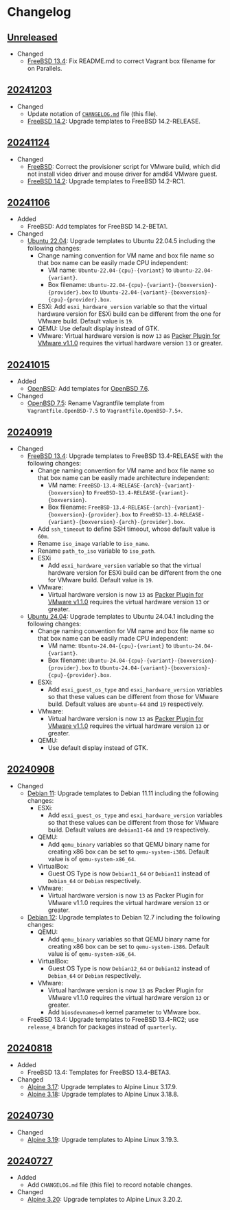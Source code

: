 # Changelog

## [Unreleased][]

* Changed
  * [FreeBSD 13.4](freebsd/freebsd-13.4/README.md): Fix README.md to
    correct Vagrant box filename for on Parallels.

## [20241203][]

* Changed
  * Update notation of [`CHANGELOG.md`](CHANGELOG.md) file (this file).
  * [FreeBSD 14.2](freebsd/freebsd-14.2/README.md): Upgrade templates
    to FreeBSD 14.2-RELEASE.

## [20241124][]

* Changed
  * [FreeBSD](freebsd/README.md): Correct the provisioner script for
    VMware build, which did not install video driver and mouse driver
    for amd64 VMware guest.
  * [FreeBSD 14.2](freebsd/freebsd-14.2/README.md): Upgrade templates
    to FreeBSD 14.2-RC1.

## [20241106][]

* Added
  * FreeBSD: Add templates for FreeBSD 14.2-BETA1.
* Changed
  * [Ubuntu 22.04](ubuntu/ubuntu-22.04/README.md): Upgrade templates to
    Ubuntu 22.04.5 including the following changes:
    * Change naming convention for VM name and box file name so that
      box name can be easily made CPU independent:
      * VM name: `Ubuntu-22.04-{cpu}-{variant}` to `Ubuntu-22.04-{variant}`.
      * Box filename: `Ubuntu-22.04-{cpu}-{variant}-{boxversion}-{provider}.box`
        to `Ubuntu-22.04-{variant}-{boxversion}-{cpu}-{provider}.box`.
    * ESXi: Add `esxi_hardware_version` variable so that the virtual
      hardware version for ESXi build can be different from the one for
      VMware build.  Default value is `19`.
    * QEMU: Use default display instead of GTK.
    * VMware: Virtual hardware version is now `13` as [Packer Plugin
      for VMware v1.1.0](https://github.com/hashicorp/packer-plugin-vmware/releases/tag/v1.1.0)
      requires the virtual hardware version `13` or greater.

## [20241015][]

* Added
  * [OpenBSD](openbsd/README.md): Add templates for [OpenBSD 7.6](openbsd/openbsd-7.6/README.md).
* Changed
  * [OpenBSD 7.5](openbsd/openbsd-7.5/README.md): Rename Vagrantfile
    template from `Vagrantfile.OpenBSD-7.5` to `Vagrantfile.OpenBSD-7.5+`.

## [20240919][]

* Changed
  * [FreeBSD 13.4](freebsd/freebsd-13.4/README.md): Upgrade templates to
    FreeBSD 13.4-RELEASE with the following changes:
    * Change naming convention for VM name and box file name so that
      box name can be easily made architecture independent:
      * VM name: `FreeBSD-13.4-RELEASE-{arch}-{variant}-{boxversion}` to
        `FreeBSD-13.4-RELEASE-{variant}-{boxversion}`.
      * Box filename:
        `FreeBSD-13.4-RELEASE-{arch}-{variant}-{boxversion}-{provider}.box`
        to `FreeBSD-13.4-RELEASE-{variant}-{boxversion}-{arch}-{provider}.box`.
    * Add `ssh_timeout` to define SSH timeout, whose default value is
      `60m`.
    * Rename `iso_image` variable to `iso_name`.
    * Rename `path_to_iso` variable to `iso_path`.
    * ESXi
      * Add `esxi_hardware_version` variable so that the virtual
        hardware version for ESXi build can be different from the one
        for VMware build.  Default value is `19`.
    * VMware:
      * Virtual hardware version is now `13` as [Packer Plugin for
        VMware v1.1.0](https://github.com/hashicorp/packer-plugin-vmware/releases/tag/v1.1.0)
        requires the virtual hardware version `13` or greater.
  * [Ubuntu 24.04](ubuntu/ubuntu-24.04/README.md): Upgrade templates to
    Ubuntu 24.04.1 including the following changes:
    * Change naming convention for VM name and box file name so that
      box name can be easily made CPU independent:
      * VM name: `Ubuntu-24.04-{cpu}-{variant}` to
        `Ubuntu-24.04-{variant}`.
      * Box filename:
        `Ubuntu-24.04-{cpu}-{variant}-{boxversion}-{provider}.box` to
        `Ubuntu-24.04-{variant}-{boxversion}-{cpu}-{provider}.box`.
    * ESXi:
      * Add `esxi_guest_os_type` and `esxi_hardware_version` variables
        so that these values can be different from those for VMware
        build.  Default values are `ubuntu-64` and `19` respectively.
    * VMware:
      * Virtual hardware version is now `13` as [Packer Plugin for
        VMware v1.1.0](https://github.com/hashicorp/packer-plugin-vmware/releases/tag/v1.1.0)
        requires the virtual hardware version `13` or greater.
    * QEMU:
      * Use default display instead of GTK.

## [20240908][]

* Changed
  * [Debian 11](debian/debian-11/README.md): Upgrade templates to
    Debian 11.11 including the following changes:
    * ESXi:
      * Add `esxi_guest_os_type` and `esxi_hardware_version` variables
        so that these values can be different from those for VMware
        build.  Default values are `debian11-64` and `19` respectively.
    * QEMU:
      * Add `qemu_binary` variables so that QEMU binary name for
        creating x86 box can be set to `qemu-system-i386`.  Default
        value is of `qemu-system-x86_64`.
    * VirtualBox:
      * Guest OS Type is now `Debian11_64` or `Debian11` instead of
        `Debian_64` or `Debian` respectively.
    * VMware:
      * Virtual hardware version is now `13` as Packer Plugin for
        VMware v1.1.0 requires the virtual hardware version `13` or
        greater.
  * [Debian 12](debian/debian-12/README.md): Upgrade templates to
    Debian 12.7 including the following changes:
    * QEMU:
      * Add `qemu_binary` variables so that QEMU binary name for
        creating x86 box can be set to `qemu-system-i386`.  Default
        value is of `qemu-system-x86_64`.
    * VirtualBox:
      * Guest OS Type is now `Debian12_64` or `Debian12` instead of
        `Debian_64` or `Debian` respectively.
    * VMware:
      * Virtual hardware version is now `13` as Packer Plugin for
        VMware v1.1.0 requires the virtual hardware version `13` or
        greater.
      * Add `biosdevnames=0` kernel parameter to VMware box.
  * FreeBSD 13.4: Upgrade templates to FreeBSD 13.4-RC2; use
    `release_4` branch for packages instead of `quarterly`.

## [20240818][]

* Added
  * FreeBSD 13.4: Templates for FreeBSD 13.4-BETA3.
* Changed
  * [Alpine 3.17](alpine/alpine-3.17/README.md): Upgrade templates to
    Alpine Linux 3.17.9.
  * [Alpine 3.18](alpine/alpine-3.18/README.md): Upgrade templates to
    Alpine Linux 3.18.8.

## [20240730][]

* Changed
  * [Alpine 3.19](alpine/alpine-3.19/README.md): Upgrade templates to
    Alpine Linux 3.19.3.

## [20240727][]

* Added
  * Add `CHANGELOG.md` file (this file) to record notable changes.
* Changed
  * [Alpine 3.20](alpine/alpine-3.20/README.md): Upgrade templates to
    Alpine Linux 3.20.2.

[Unreleased]:
  https://github.com/upperstream/packer-templates/compare/20241203...HEAD
[20241203]:
  https://github.com/upperstream/packer-templates/compare/20241124...20241203
[20241124]:
  https://github.com/upperstream/packer-templates/compare/20241106...20241124
[20241106]:
  https://github.com/upperstream/packer-templates/compare/20241015...20241106
[20241015]:
  https://github.com/upperstream/packer-templates/compare/20240919...20241015
[20240919]:
  https://github.com/upperstream/packer-templates/compare/20240908...20240919
[20240908]:
  https://github.com/upperstream/packer-templates/compare/20240818...20240908
[20240818]:
  https://github.com/upperstream/packer-templates/compare/20240730...20240818
[20240730]:
  https://github.com/upperstream/packer-templates/compare/20240727...20240730
[20240727]:
  https://github.com/upperstream/packer-templates/releases/tag/20240727
